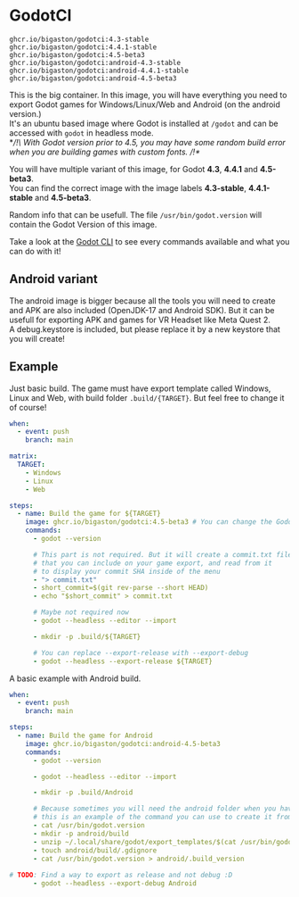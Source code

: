 # GodotCI
```
ghcr.io/bigaston/godotci:4.3-stable
ghcr.io/bigaston/godotci:4.4.1-stable
ghcr.io/bigaston/godotci:4.5-beta3
ghcr.io/bigaston/godotci:android-4.3-stable
ghcr.io/bigaston/godotci:android-4.4.1-stable
ghcr.io/bigaston/godotci:android-4.5-beta3
```

This is the big container. In this image, you will have everything you need to export Godot games for Windows/Linux/Web and Android (on the android version.)  
It's an ubuntu based image where Godot is installed at `/godot` and can be accessed with `godot` in headless mode.  
**/!\ With Godot version prior to 4.5, you may have some random build error when you are building games with custom fonts. /!\**  

You will have multiple variant of this image, for Godot **4.3**, **4.4.1** and **4.5-beta3**.  
You can find the correct image with the image labels **4.3-stable**, **4.4.1-stable** and **4.5-beta3**.  

Random info that can be usefull. The file `/usr/bin/godot.version` will contain the Godot Version of this image.  

Take a look at the [Godot CLI](https://docs.godotengine.org/en/stable/tutorials/editor/command_line_tutorial.html) to see every commands available and what you can do with it!

## Android variant
The android image is bigger because all the tools you will need to create and APK are also included (OpenJDK-17 and Android SDK). But it can be usefull for exporting APK and games for VR Headset like Meta Quest 2.  
A debug.keystore is included, but please replace it by a new keystore that you will create!  

## Example
Just basic build. The game must have export template called Windows, Linux and Web, with build folder `.build/{TARGET}`. But feel free to change it of course!
```yml
when:
  - event: push
    branch: main

matrix:
  TARGET:
    - Windows
    - Linux
    - Web

steps:
  - name: Build the game for ${TARGET}
    image: ghcr.io/bigaston/godotci:4.5-beta3 # You can change the Godot version here
    commands:
      - godot --version

      # This part is not required. But it will create a commit.txt file
      # that you can include on your game export, and read from it
      # to display your commit SHA inside of the menu
      - "> commit.txt"
      - short_commit=$(git rev-parse --short HEAD)
      - echo "$short_commit" > commit.txt

      # Maybe not required now
      - godot --headless --editor --import

      - mkdir -p .build/${TARGET}

      # You can replace --export-release with --export-debug
      - godot --headless --export-release ${TARGET}
```

A basic example with Android build.
```yml
when:
  - event: push
    branch: main

steps:
  - name: Build the game for Android
    image: ghcr.io/bigaston/godotci:android-4.5-beta3
    commands:
      - godot --version

      - godot --headless --editor --import

      - mkdir -p .build/Android

      # Because sometimes you will need the android folder when you have custom Java,
      # this is an example of the command you can use to create it from the export templates
      - cat /usr/bin/godot.version
      - mkdir -p android/build
      - unzip ~/.local/share/godot/export_templates/$(cat /usr/bin/godot.version)/android_source.zip -d android/build
      - touch android/build/.gdignore
      - cat /usr/bin/godot.version > android/.build_version
 
# TODO: Find a way to export as release and not debug :D
      - godot --headless --export-debug Android
```